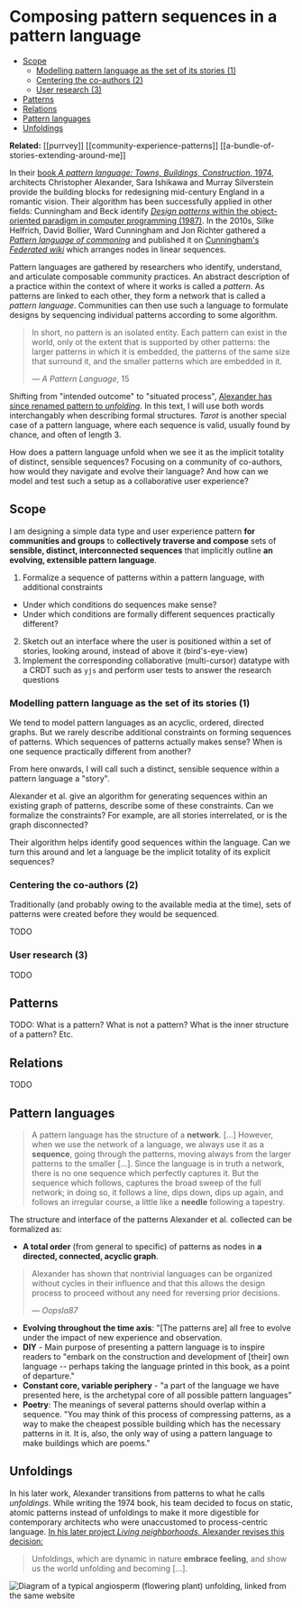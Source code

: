  # Composing pattern sequences in a pattern language

<!--toc:start-->
  - [Scope](#scope)
    - [Modelling pattern language as the set of its stories (1)](#modelling-pattern-language-as-the-set-of-its-stories-1)
    - [Centering the co-authors (2)](#centering-the-co-authors-2)
    - [User research (3)](#user-research-3)
  - [Patterns](#patterns)
  - [Relations](#relations)
  - [Pattern languages](#pattern-languages)
  - [Unfoldings](#unfoldings)
<!--toc:end-->

**Related:** [[purrvey]] [[community-experience-patterns]] [[a-bundle-of-stories-extending-around-me]]

In their [book _A pattern language: Towns, Buildings, Construction_, 1974](https://www.burg-halle.de/id-neuwerk/wp-content/uploads/2018/07/A_Pattern_Language.pdf), architects Christopher Alexander, Sara Ishikawa and Murray Silverstein provide the building blocks for redesigning mid-century England in a romantic vision. Their algorithm has been successfully applied in other fields: Cunningham and Beck identify [_Design patterns_ within the object-oriented paradigm in computer programming (1987)](https://c2.com/doc/oopsla87.html). In the 2010s, Silke Helfrich, David Bollier, Ward Cunningham and Jon Richter gathered a [_Pattern language of commoning_](http://makecommoningwork.fed.wiki) and published it on [Cunningham's _Federated wiki_](http://makecommoningwork.fed.wiki/view/federated-wiki) which arranges nodes in linear sequences.

Pattern languages are gathered by researchers who identify, understand, and articulate composable community practices. An abstract description of a practice within the context of where it works is called a _pattern_. As patterns are linked to each other, they form a network that is called a _pattern language_. Communities can then use such a language to formulate designs by sequencing individual patterns according to some algorithm.

> In short, no pattern is an isolated entity. Each pattern can exist in the world, only ot the extent that is supported by other patterns: the larger patterns in which it is embedded, the patterns of the same size that surround it, and the smaller patterns which are embedded in it.
>
> — _A Pattern Language_, 15

Shifting from "intended outcome" to "situated process", [Alexander has since renamed pattern to _unfolding_](#unfoldings). In this text, I will use both words interchangably when describing formal structures. _Tarot_ is another special case of a pattern language, where each sequence is valid, usually found by chance, and often of length 3.

How does a pattern language unfold when we see it as the implicit totality of distinct, sensible sequences? Focusing on a community of co-authors, how would they navigate and evolve their language? And how can we model and test such a setup as a collaborative user experience?

## Scope

I am designing a simple data type and user experience pattern **for communities and groups** to **collectively traverse and compose** sets of **sensible, distinct, interconnected sequences** that implicitly outline **an evolving, extensible pattern language**.

1. Formalize a sequence of patterns within a pattern language, with additional constraints
  - Under which conditions do sequences make sense?
  - Under which conditions are formally different sequences practically different?
2. Sketch out an interface where the user is positioned within a set of stories, looking around, instead of above it (bird's-eye-view)
3. Implement the corresponding collaborative (multi-cursor) datatype with a CRDT such as `yjs` and perform user tests to answer the research questions

### Modelling pattern language as the set of its stories (1)

We tend to model pattern languages as an acyclic, ordered, directed graphs. But we rarely describe additional constraints on forming sequences of patterns. Which sequences of patterns actually makes sense? When is one sequence practically different from another?

From here onwards, I will call such a distinct, sensible sequence within a pattern language a "story".

Alexander et al. give an algorithm for generating sequences within an existing graph of patterns, describe some of these constraints. Can we formalize the constraints? For example, are all stories interrelated, or is the graph disconnected?

Their algorithm helps identify good sequences within the language. Can we turn this around and let a language be the implicit totality of its explicit sequences?

### Centering the co-authors (2)

Traditionally (and probably owing to the available media at the time), sets of patterns were created before they would be sequenced.

TODO

### User research (3)

TODO

## Patterns

TODO: What is a pattern? What is not a pattern? What is the inner structure of a pattern? Etc.

## Relations

TODO

## Pattern languages

> A pattern language has the structure of a **network**. [...] However, when we use the network of a language, we always use it as a **sequence**, going through the patterns, moving always from the larger patterns to the smaller [...].
Since the language is in truth a network, there is no one sequence which perfectly captures it. But the sequence which follows, captures the broad sweep of the full network; in doing so, it follows a line, dips down, dips up again, and follows an irregular course, a little like a **needle** following a tapestry.

The structure and interface of the patterns Alexander et al. collected can be formalized as:

- **A total order** (from general to specific) of patterns as nodes in **a directed, connected, acyclic graph**.

> Alexander has shown that nontrivial languages can be organized without cycles in their influence and that this allows the design process to proceed without any need for reversing prior decisions.
>
> — _Oopsla87_

- **Evolving throughout the time axis**: "[The patterns are] all free to evolve under the impact of new experience and observation.
- **DIY** - Main purpose of presenting a pattern language is to inspire readers to "embark on the construction and development of [their] own language -- perhaps taking the language printed in this book, as a point of departure."
- **Constant core, variable periphery** - "a part of the language we have presented here, is the archetypal core
of all possible pattern languages"
- **Poetry**: The meanings of several patterns should overlap within a sequence. "You may think of this process of compressing patterns, as a way to make the cheapest possible building which has the necessary patterns in it. It is, also, the only way of using a pattern language to make buildings which are poems."

## Unfoldings

In his later work, Alexander transitions from patterns to what he calls _unfoldings_. While writing the 1974 book, his team decided to focus on static, atomic patterns instead of unfoldings to make it more digestible for contemporary architects who were unaccustomed to process-centric language. [In his later project _Living neighborhoods_, Alexander revises this decision:](https://www.livingneighborhoods.org/ht-0/whatisanunfolding.htm)

> Unfoldings, which are dynamic in nature **embrace feeling**, and show us the world unfolding and becoming [...].

![Diagram of a typical angiosperm (flowering plant) unfolding, linked from the same website](https://www.livingneighborhoods.org/images/unfolding-angiosperm.jpg)

